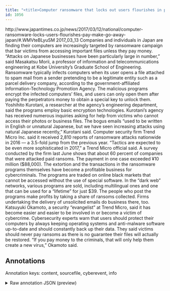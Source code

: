 ```yaml
---
title: "<title>Computer ransomware that locks out users flourishes in pay-to-make-it-go-away Japan | The Japan Times</title>"
id: 1056
---
```


<title>Computer ransomware that locks out users flourishes in pay-to-make-it-go-away Japan | The Japan Times</title>
<source> http://www.japantimes.co.jp/news/2017/03/12/national/computer-ransomware-locks-users-flourishes-pay-make-go-away-japan/#.WMVteBLyuSM </source>
<date> 2017_03_13 </date>
<text>
Companies and individuals in Japan are finding their computers are increasingly targeted by ransomware campaign that bar victims from accessing important files unless they pay money.
“Attacks on Japanese businesses have been particularly large in number,” said Masakatsu Morii, a professor of information and telecommunications engineering at Kobe University’s Graduate School of Engineering.
Ransomware typically infects computers when its user opens a file attached to spam mail from a sender pretending to be a legitimate entity such as a parcel delivery company, according to the government-affiliated Information-Technology Promotion Agency.
The malicious programs encrypt the infected computers’ files, and users can only open them after paying the perpetrators money to obtain a special key to unlock them.
Yoshihito Kurotani, a researcher at the agency’s engineering department, said the programs employ basic encryption technologies.
Kurotani’s agency has received numerous inquiries asking for help from victims who cannot access their photos or business files.
The bogus emails “used to be written in English or unnatural Japanese, but we have seen increasing attacks using natural Japanese recently,” Kurotani said.
Computer security firm Trend Micro Inc. said it received 2,810 reports of ransomware attacks nationwide in 2016 — a 3.5-fold jump from the previous year.
“Tactics are expected to be even more sophisticated in 2017,” a Trend Micro official said.
A survey conducted by the firm last June shows that about 60 percent of companies that were attacked paid ransoms.
The payment in one case exceeded ¥10 million ($88,000).
The extortion and the transactions in the ransomware programs themselves have become a profitable business for cybercriminals.
The programs are traded on online black markets that cannot be accessed without the use of special software.
In the “dark web” networks, various programs are sold, including multilingual ones and one that can be used for a “lifetime” for just $39.
The people who post the programs make profits by taking a share of ransoms collected.
Firms undertaking the delivery of unsolicited emails do business there, too.
Katsuyuki Okamoto, a security “evangelist” at Trend Micro, said it has become easier and easier to be involved in or become a victim of cybercrime.
Cybersecurity experts warn that users should protect their computers by always keeping operating systems and anti-malware software up-to-date and should constantly back up their data.
They said victims should never pay ransoms as there is no guarantee their files will actually be restored.
“If you pay money to the criminals, that will only help them create a new virus,” Okamoto said.
</text>



## Annotations

Annotation keys: content, sourcefile, cyberevent, info

<details>
<summary>Raw annotation JSON (preview)</summary>

```json
{
  "content": "Companies and individuals in Japan are finding their computers are increasingly targeted by ransomware campaign that bar victims from accessing important files unless they pay money. \u201cAttacks on Japanese businesses have been particularly large in number,\u201d said Masakatsu Morii, a professor of information and telecommunications engineering at Kobe University\u2019s Graduate School of Engineering. Ransomware typically infects computers when its user opens a file attached to spam mail from a sender pretending to be a legitimate entity such as a parcel delivery company, according to the government-affiliated Information-Technology Promotion Agency. The malicious programs encrypt the infected computers\u2019 files, and users can only open them after paying the perpetrators money to obtain a special key to unlock them. Yoshihito Kurotani, a researcher at the agency\u2019s engineering department, said the programs employ basic encryption technologies. Kurotani\u2019s agency has received numerous inquiries asking for help from victims who cannot access their photos or business files. The bogus emails \u201cused to be written in English or unnatural Japanese, but we have seen increasing attacks using natural Japanese recently,\u201d Kurotani said. Computer security firm Trend Micro Inc. said it received 2,810 reports of ransomware attacks nationwide in 2016 \u2014 a 3.5-fold jump from the previous year. \u201cTactics are expected to be even more sophisticated in 2017,\u201d a Trend Micro official said. A survey conducted by the firm last June shows that about 60 percent of companies that were attacked paid ransoms. The payment in one case exceeded \u00a510 million ($88,000). The extortion and the transactions in the ransomware programs themselves have become a profitable business for cybercriminals. The programs are traded on online black markets that cannot be accessed without the use of special software. In the \u201cdark web\u201d networks, various programs are sold, including multilingual ones and one that can be used for a \u201clifetime\u201d for just $39. The people who post the programs make profits by taking a share of ransoms collected. Firms undertaking the delivery of unsolicited emails do business there, too. Katsuyuki Okamoto, a security \u201cevangelist\u201d at Trend Micro, said it has become easier and easier to be involved in or become a victim of cybercrime. Cybersecurity experts warn that users should protect their computers by always keeping operating systems and anti-malware software up-to-date and should constantly back up their data. They said victims should never pay ransoms as there is no guarantee their files will actually be restored. \u201cIf you pay money to the criminals, that will only help them create a new virus,\u201d Okamoto said.",
  "sourcefile": "1056.txt",
  "cyberevent": {
    "hopper": [
      {
        "index": 0,
        "relation": "Same",
        "events": [
          {
            "index": "E1",
            "type": "Attack",
            "realis": "Actual",
            "nugget": {
              "startOffset": 92,
              "index": "T1",
              "endOffset": 111,
              "text": "ransomware campaign"
            },
            "argument": [
              {
                "index": "T6",
                "text": "their computers",
                "endOffset": 62,
                "role": {
                  "type": "Victim"
                },
                "startOffset": 47,
                "type": "Device"
              },
              {
                "index": "T7",
                "external_reference": {
                  "dbpediaURI": "http://dbpedia.org/resource/Japan",
                  "wikidataid": "Q17"
                },
                "endOffset": 34,
                "role": {
                  "type": "Place"
                },
                "text": "Japan",
                "startOffset": 29,
                "type": "GPE"
            
```
</details>
